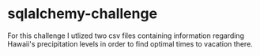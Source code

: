 # sqlalchemy-challenge

For this challenge I utlized two csv files containing information regarding Hawaii's precipitation levels in order to find optimal times to vacation there. 
